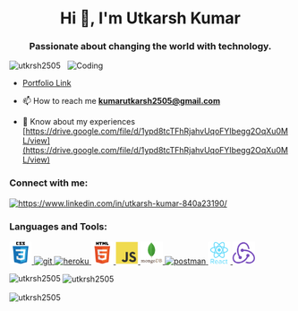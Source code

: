 <h1 align="center">Hi 👋, I'm Utkarsh Kumar</h1>
<h3 align="center">Passionate about changing the world with technology.</h3>
<img align="right" alt="Coding" width="400" src="https://camo.githubusercontent.com/683e2187241c641430216c864ce93fc5a0e0dfb232c5a01d1c54b54d63aa8cb2/68747470733a2f2f63646e2e6472696262626c652e636f6d2f75736572732f313136323037372f73637265656e73686f74732f333834383931342f70726f6772616d6d65722e676966"/>
<p align="left"> <img src="https://komarev.com/ghpvc/?username=utkrsh2505&label=Profile%20views&color=0e75b6&style=flat" alt="utkrsh2505" /> </p>

- [Portfolio Link](https://utkarsh-portfolio1.netlify.app/)

- 📫 How to reach me **kumarutkarsh2505@gmail.com**

- 📄 Know about my experiences [https://drive.google.com/file/d/1ypd8tcTFhRjahvUqoFYIbegg2OqXu0ML/view](https://drive.google.com/file/d/1ypd8tcTFhRjahvUqoFYIbegg2OqXu0ML/view)

<h3 align="left">Connect with me:</h3>
<p align="left">
<a href="https://linkedin.com/in/https://www.linkedin.com/in/utkarsh-kumar-840a23190/" target="blank"><img align="center" src="https://raw.githubusercontent.com/rahuldkjain/github-profile-readme-generator/master/src/images/icons/Social/linked-in-alt.svg" alt="https://www.linkedin.com/in/utkarsh-kumar-840a23190/" height="30" width="40" /></a>
</p>

<h3 align="left">Languages and Tools:</h3>
<p align="left"> <a href="https://www.w3schools.com/css/" target="_blank" rel="noreferrer"> <img src="https://raw.githubusercontent.com/devicons/devicon/master/icons/css3/css3-original-wordmark.svg" alt="css3" width="40" height="40"/> </a> <a href="https://git-scm.com/" target="_blank" rel="noreferrer"> <img src="https://www.vectorlogo.zone/logos/git-scm/git-scm-icon.svg" alt="git" width="40" height="40"/> </a> <a href="https://heroku.com" target="_blank" rel="noreferrer"> <img src="https://www.vectorlogo.zone/logos/heroku/heroku-icon.svg" alt="heroku" width="40" height="40"/> </a> <a href="https://www.w3.org/html/" target="_blank" rel="noreferrer"> <img src="https://raw.githubusercontent.com/devicons/devicon/master/icons/html5/html5-original-wordmark.svg" alt="html5" width="40" height="40"/> </a> <a href="https://developer.mozilla.org/en-US/docs/Web/JavaScript" target="_blank" rel="noreferrer"> <img src="https://raw.githubusercontent.com/devicons/devicon/master/icons/javascript/javascript-original.svg" alt="javascript" width="40" height="40"/> </a> <a href="https://www.mongodb.com/" target="_blank" rel="noreferrer"> <img src="https://raw.githubusercontent.com/devicons/devicon/master/icons/mongodb/mongodb-original-wordmark.svg" alt="mongodb" width="40" height="40"/> </a> <a href="https://postman.com" target="_blank" rel="noreferrer"> <img src="https://www.vectorlogo.zone/logos/getpostman/getpostman-icon.svg" alt="postman" width="40" height="40"/> </a> <a href="https://reactjs.org/" target="_blank" rel="noreferrer"> <img src="https://raw.githubusercontent.com/devicons/devicon/master/icons/react/react-original-wordmark.svg" alt="react" width="40" height="40"/> </a> <a href="https://redux.js.org" target="_blank" rel="noreferrer"> <img src="https://raw.githubusercontent.com/devicons/devicon/master/icons/redux/redux-original.svg" alt="redux" width="40" height="40"/> </a> </p>

<p><img align="left" src="https://github-readme-stats.vercel.app/api/top-langs?username=utkrsh2505&show_icons=true&locale=en&layout=compact" alt="utkrsh2505" /></p>

<p>&nbsp;<img align="center" src="https://github-readme-stats.vercel.app/api?username=utkrsh2505&show_icons=true&locale=en" alt="utkrsh2505" /></p>

<p><img align="center" src="https://github-readme-streak-stats.herokuapp.com/?user=utkrsh2505&" alt="utkrsh2505" /></p>
